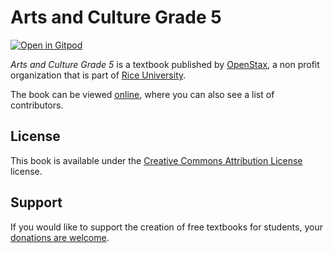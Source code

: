 # Arts and Culture Grade 5

[![Open in Gitpod](https://gitpod.io/button/open-in-gitpod.svg)](https://gitpod.io/from-referrer/)

_Arts and Culture Grade 5_ is a textbook published by [OpenStax](https://openstax.org/), a non profit organization that is part of [Rice University](https://www.rice.edu/).

The book can be viewed [online](https://github.com/cnx-user-books/cnxbook-arts-and-culture-grade-5/releases/latest), where you can also see a list of contributors.

## License
This book is available under the [Creative Commons Attribution License](./LICENSE) license.

## Support
If you would like to support the creation of free textbooks for students, your [donations are welcome](https://riceconnect.rice.edu/donation/support-openstax-banner).

